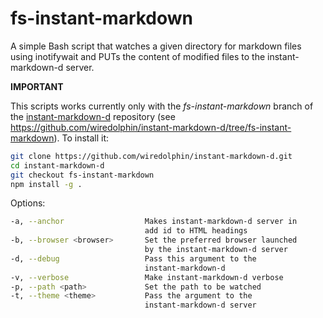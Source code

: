 fs-instant-markdown
===================

A simple Bash script that watches a given directory for markdown
files using inotifywait and PUTs the content of modified files
to the instant-markdown-d server.

**IMPORTANT**

This scripts works currently only with the *fs-instant-markdown* branch
of the [instant-markdown-d](https://github.com/wiredolphin/instant-markdown-d.git)
repository (see https://github.com/wiredolphin/instant-markdown-d/tree/fs-instant-markdown).
To install it:

```bash
git clone https://github.com/wiredolphin/instant-markdown-d.git
cd instant-markdown-d
git checkout fs-instant-markdown
npm install -g .
```

Options:
```bash
-a, --anchor                  Makes instant-markdown-d server in
                              add id to HTML headings
-b, --browser <browser>       Set the preferred browser launched
                              by the instant-markdown-d server
-d, --debug                   Pass this argument to the
                              instant-markdown-d
-v, --verbose                 Make instant-markdown-d verbose
-p, --path <path>             Set the path to be watched
-t, --theme <theme>           Pass the argument to the
                              instant-markdown-d server
```

